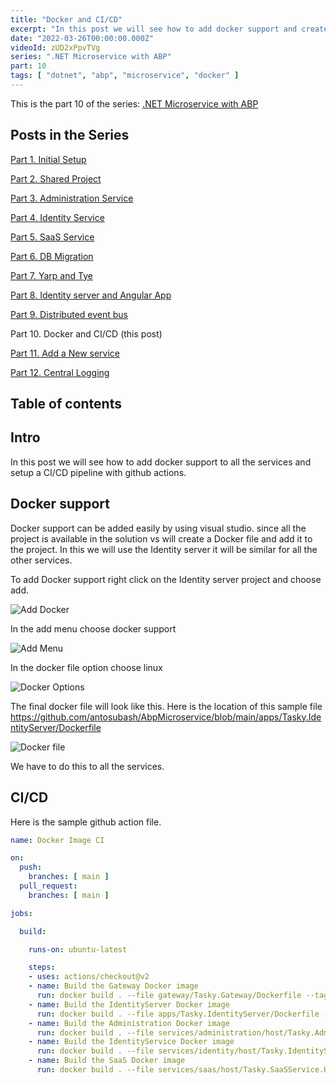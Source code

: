 ```yaml
---
title: "Docker and CI/CD"
excerpt: "In this post we will see how to add docker support and create a CI/CD with github actions"
date: "2022-03-26T00:00:00.000Z"
videoId: zUD2xPpvTVg 
series: ".NET Microservice with ABP"
part: 10
tags: [ "dotnet", "abp", "microservice", "docker" ]
---
```


This is the part 10 of the series: [.NET Microservice with ABP](/posts/abp-microservice-series)

## Posts in the Series

[Part 1. Initial Setup](/posts/netcore-microservice-with-abp-init-part-1)

[Part 2. Shared Project](/posts/netcore-microservice-with-abp-shared-project-part-2)

[Part 3. Administration Service](/posts/netcore-microservice-with-abp-administration-services-part-3)

[Part 4. Identity Service](/posts/netcore-microservice-with-abp-identity-services-part-4)

[Part 5. SaaS Service](/posts/netcore-microservice-with-abp-saas-services-part-5)

[Part 6. DB Migration](/posts/netcore-microservice-with-abp-db-migration-part-6)

[Part 7. Yarp and Tye](/posts/netcore-microservice-with-abp-yarp-and-tye-part-7)

[Part 8. Identity server and Angular App](/posts/netcore-microservice-with-abp-identity-server-and-angular-part-8)

[Part 9. Distributed event bus](/posts/netcore-microservice-with-abp-distributed-event-bus-part-9)

Part 10. Docker and CI/CD (this post)

[Part 11. Add a New service](/posts/netcore-microservice-with-abp-add-new-service-part-11)

[Part 12. Central Logging](/posts/netcore-microservice-with-abp-add-central-logging-part-12)


## Table of contents

## Intro

In this post we will see how to add docker support to all the services and setup a CI/CD pipeline with github actions.

## Docker support

Docker support can be added easily by using visual studio. since all the project is available in the solution vs will create a Docker file and add it to the project. In this we will use the Identity server it will be similar for all the other services.

To add Docker support right click on the Identity server project and choose add.

![Add Docker](/assets/posts/microservice/part10/docker0.png)

In the add menu choose docker support

![Add Menu](/assets/posts/microservice/part10/docker1.png)

In the docker file option choose linux

![Docker Options](/assets/posts/microservice/part10/docker2.png)

The final docker file will look like this. Here is the location of this sample file <https://github.com/antosubash/AbpMicroservice/blob/main/apps/Tasky.IdentityServer/Dockerfile>

![Docker file](/assets/posts/microservice/part10/docker3.png)

We have to do this to all the services.

## CI/CD

Here is the sample github action file.

```yaml
name: Docker Image CI

on:
  push:
    branches: [ main ]
  pull_request:
    branches: [ main ]

jobs:

  build:

    runs-on: ubuntu-latest

    steps:
    - uses: actions/checkout@v2
    - name: Build the Gateway Docker image
      run: docker build . --file gateway/Tasky.Gateway/Dockerfile --tag gateway:dev
    - name: Build the IdentityServer Docker image
      run: docker build . --file apps/Tasky.IdentityServer/Dockerfile --tag identityserver:dev
    - name: Build the Administration Docker image
      run: docker build . --file services/administration/host/Tasky.AdministrationService.HttpApi.Host/Dockerfile --tag administration:dev
    - name: Build the IdentityService Docker image
      run: docker build . --file services/identity/host/Tasky.IdentityService.HttpApi.Host/Dockerfile --tag identityservice:dev
    - name: Build the SaaS Docker image
      run: docker build . --file services/saas/host/Tasky.SaaSService.HttpApi.Host/Dockerfile --tag saas:dev
```
